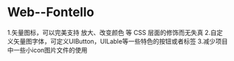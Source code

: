 # Web--Fontello

1.矢量图标，可以完美支持 放大、改变颜色 等 CSS 层面的修饰而无失真 
2.自定义矢量图字体，可定义UIButton，UILable等一些特色的按钮或者标签
3.减少项目中一些小icon图片文件的使用
